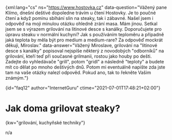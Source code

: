 
{xml:lang="cs" ns="https://www.hostovka.cz" data-question="Vážený pane Klímo, dnešní deštivé dopoledne trávím u čtení Hostovky. Je to poučné čtení a když pominu sbíhání slin na steaky, tak i zábavné. Našel jsem i odpověď na moji minulou otázku ohledně zrání masa. Mám jinou. Setkal jsem se s výrazem grilování na litinové desce s kanálky. Doporučujete pro úpravu steaku v normální kuchyni? Jak s používáním teploměru a případně jaká teplota by měla být pro medium a medium-rare? Za odpověď mockrát děkuji, Miroslav." data-answer="Vážený Miroslave, grilování na "litinové desce s kanálky" popisoval nejspíše některý z novodobých "odborníků" na grilování, kteří teď při současné grilmanii, rostou jako houby po dešti. Zadejte do vyhledávače "grill", potom "gridl" a následně "teploty" a budete mít co dělat po mnoho deštivých dnů. Potom mi eventuálně napište zda jste tam na vaše otázky nalezl odpověd. Pokud ano, tak to řekněte Vašim známým."}

{id="faq12" author="InternetGuru" ctime="2021-07-01T17:48:21+02:00"}

# Jak doma grilovat steaky?

{kw="grilování, kuchyňské techniky"}

n/a

